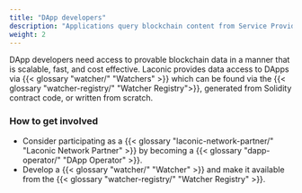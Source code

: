 ```yaml
---
title: "DApp developers"
description: "Applications query blockchain content from Service Providers via Watchers."
weight: 2
---
```


DApp developers need access to provable blockchain data in a manner that is scalable, fast, and cost effective. Laconic provides data access to DApps via {{< glossary "watcher/" "Watchers" >}} which can be found via the {{< glossary "watcher-registry/" "Watcher Registry">}}, generated from Solidity contract code, or written from scratch.

### How to get involved

- Consider participating as a {{< glossary "laconic-network-partner/" "Laconic Network Partner" >}} by becoming a {{< glossary "dapp-operator/" "DApp Operator" >}}.
- Develop a {{< glossary "watcher/" "Watcher" >}} and make it available from the {{< glossary "watcher-registry/" "Watcher Registry" >}}.
